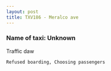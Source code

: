 ```yaml
---
layout: post
title: TXV186 - Meralco ave
---
```


### Name of taxi: Unknown

Traffic daw

```Refused boarding, Choosing passengers```
